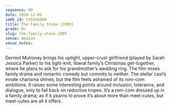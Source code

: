 ```yaml
---
sequence: 99
date: 2020-12-05
imdb_id: tt0356680
title: The Family Stone (2005)
grade: D+
slug: the-family-stone-2005
venue: Amazon
venue_notes:
---
```


Dermot Mulroney brings his uptight, upper-crust girlfriend (played by Sarah Jessica Parker) to his tight-knit, liberal family’s Christmas get-together, where he plans to ask for his grandmother’s wedding ring. The film mixes family drama and romantic comedy but commits to neither. The stellar cast’s innate charisma shines, but the film feels ashamed of its rom-com ambitions. It raises some interesting points around inclusion, tolerance, and dialogue, only to fall back on reductive tropes. It’s a rom-com dressed up in a family drama; as if it yearns to prove it’s about more than meet-cutes, but meet-cutes are all it offers.
